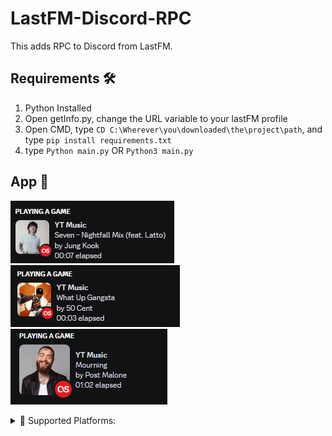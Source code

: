 # LastFM-Discord-RPC
This adds RPC to Discord from LastFM.

## Requirements 🛠️
1. Python Installed
2. Open getInfo.py, change the URL variable to your lastFM profile
3. Open CMD, type ``CD C:\Wherever\you\downloaded\the\project\path``, and type ``pip install requirements.txt``
4. type ``Python main.py`` OR ``Python3 main.py``
 
## App 🎵
![eg1](assets/eg1.png)<br />
![eg2](assets/eg2.png)<br />
![eg3](assets/eg3.png)<br />

<details>
<summary>💽 Supported Platforms:</summary>
<ul>
<li>Anything that scrobbles to LastFM is supported</li>
<li>This extension scrobbles most of the major streaming platforms: https://chrome.google.com/webstore/detail/web-scrobbler/hhinaapppaileiechjoiifaancjggfjm</li>
</ul>
</details>
